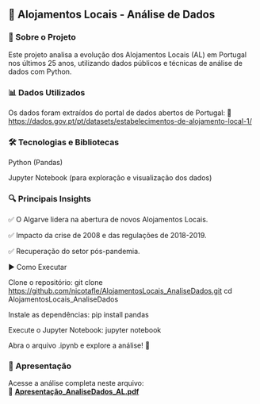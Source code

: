 ## 📌 Alojamentos Locais - Análise de Dados

### 📍 Sobre o Projeto

Este projeto analisa a evolução dos Alojamentos Locais (AL) em Portugal nos últimos 25 anos, utilizando dados públicos e técnicas de análise de dados com Python.

### 📊 Dados Utilizados

Os dados foram extraídos do portal de dados abertos de Portugal:
🔗 https://dados.gov.pt/pt/datasets/estabelecimentos-de-alojamento-local-1/

### 🛠 Tecnologias e Bibliotecas

Python (Pandas)

Jupyter Notebook (para exploração e visualização dos dados)

### 🔍 Principais Insights

✅ O Algarve lidera na abertura de novos Alojamentos Locais.

✅ Impacto da crise de 2008 e das regulações de 2018-2019.

✅ Recuperação do setor pós-pandemia.

▶️ Como Executar

Clone o repositório:
git clone https://github.com/nicotafle/AlojamentosLocais_AnaliseDados.git
cd AlojamentosLocais_AnaliseDados

Instale as dependências:
pip install pandas 

Execute o Jupyter Notebook:
jupyter notebook

Abra o arquivo .ipynb e explore a análise! 🚀

### 📄 Apresentação  
Acesse a análise completa neste arquivo:  
📌 **[Apresentação_AnaliseDados_AL.pdf](Apresentação_AnaliseDados_AL.pdf)**  
